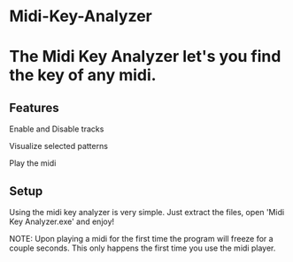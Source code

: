 # Midi-Key-Analyzer
# The Midi Key Analyzer let's you find the key of any midi.
## Features
Enable and Disable tracks

Visualize selected patterns

Play the midi

## Setup
Using the midi key analyzer is very simple.
Just extract the files, open 'Midi Key Analyzer.exe' and enjoy!

NOTE:
Upon playing a midi for the first time the program will freeze for a couple seconds.
This only happens the first time you use the midi player.
